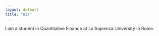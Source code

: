 ```yaml
---
layout: default
title: "Hi!"
---
```

I am a student in Quantitative Finance at La Sapienza University in Rome.
